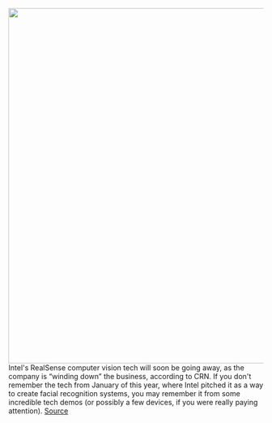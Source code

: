 <img src='https://cdn.vox-cdn.com/thumbor/nZU_UbjBapgyYMZ3kGcKn3dfLOI=/0x0:2040x1360/1200x800/filters:focal(857x517:1183x843)/cdn.vox-cdn.com/uploads/chorus_image/image/69738887/verge-2017-08-17_14-32-52.0.0.jpg' width='700px' /><br/>
Intel's RealSense computer vision tech will soon be going away, as the company is “winding down” the business, according to CRN. If you don't remember the tech from January of this year, where Intel pitched it as a way to create facial recognition systems, you may remember it from some incredible tech demos (or possibly a few devices, if you were really paying attention).
<a href='https://www.theverge.com/2021/8/17/22629528/intel-realsense-3d-camera-tech-wind-down-business-product-demos'> Source <a/>